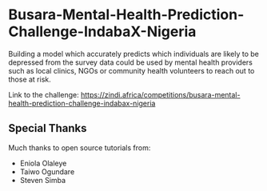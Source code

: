 # Busara-Mental-Health-Prediction-Challenge-IndabaX-Nigeria
Building a model which accurately predicts which individuals are likely to be depressed from the survey data could be used by mental health providers such as local clinics, NGOs or community health volunteers to reach out to those at risk.

Link to the challenge: https://zindi.africa/competitions/busara-mental-health-prediction-challenge-indabax-nigeria

## Special Thanks

Much thanks to open source tutorials from:
- Eniola Olaleye
- Taiwo Ogundare
- Steven Simba
